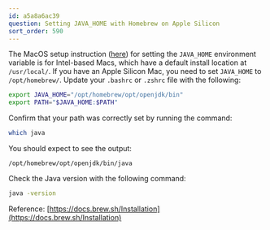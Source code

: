 ```yaml
---
id: a5a8a6ac39
question: Setting JAVA_HOME with Homebrew on Apple Silicon
sort_order: 590
---
```


The MacOS setup instruction ([here](https://github.com/DataTalksClub/data-engineering-zoomcamp/blob/main/05-batch/setup/macos.md#installing-java)) for setting the `JAVA_HOME` environment variable is for Intel-based Macs, which have a default install location at `/usr/local/`. If you have an Apple Silicon Mac, you need to set `JAVA_HOME` to `/opt/homebrew/`. Update your `.bashrc` or `.zshrc` file with the following:

```bash
export JAVA_HOME="/opt/homebrew/opt/openjdk/bin"
export PATH="$JAVA_HOME:$PATH"
```

Confirm that your path was correctly set by running the command:

```bash
which java
```

You should expect to see the output:

```
/opt/homebrew/opt/openjdk/bin/java
```

Check the Java version with the following command:

```bash
java -version
```

Reference: [https://docs.brew.sh/Installation](https://docs.brew.sh/Installation)